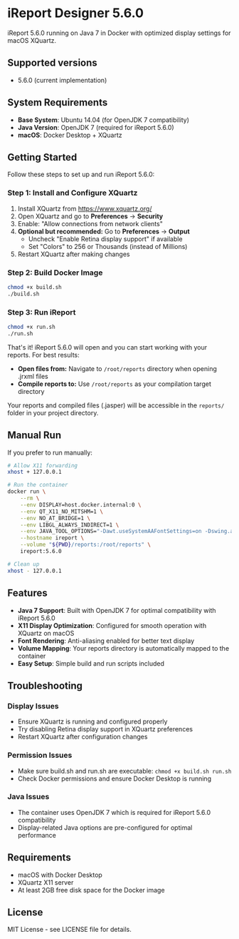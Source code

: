 # iReport Designer 5.6.0

iReport 5.6.0 running on Java 7 in Docker with optimized display settings for macOS XQuartz.

## Supported versions

* 5.6.0 (current implementation)

## System Requirements

- **Base System**: Ubuntu 14.04 (for OpenJDK 7 compatibility)
- **Java Version**: OpenJDK 7 (required for iReport 5.6.0)
- **macOS**: Docker Desktop + XQuartz

## Getting Started

Follow these steps to set up and run iReport 5.6.0:

### Step 1: Install and Configure XQuartz
1. Install XQuartz from https://www.xquartz.org/
2. Open XQuartz and go to **Preferences** → **Security**
3. Enable: "Allow connections from network clients"
4. **Optional but recommended:** Go to **Preferences** → **Output**
   - Uncheck "Enable Retina display support" if available
   - Set "Colors" to 256 or Thousands (instead of Millions)
5. Restart XQuartz after making changes

### Step 2: Build Docker Image
```bash
chmod +x build.sh
./build.sh
```

### Step 3: Run iReport
```bash
chmod +x run.sh
./run.sh
```

That's it! iReport 5.6.0 will open and you can start working with your reports. For best results:
- **Open files from:** Navigate to `/root/reports` directory when opening .jrxml files
- **Compile reports to:** Use `/root/reports` as your compilation target directory

Your reports and compiled files (.jasper) will be accessible in the `reports/` folder in your project directory.

## Manual Run
If you prefer to run manually:

```bash
# Allow X11 forwarding
xhost + 127.0.0.1

# Run the container
docker run \
    --rm \
    --env DISPLAY=host.docker.internal:0 \
    --env QT_X11_NO_MITSHM=1 \
    --env NO_AT_BRIDGE=1 \
    --env LIBGL_ALWAYS_INDIRECT=1 \
    --env JAVA_TOOL_OPTIONS="-Dawt.useSystemAAFontSettings=on -Dswing.aatext=true" \
    --hostname ireport \
    --volume "${PWD}/reports:/root/reports" \
    ireport:5.6.0

# Clean up
xhost - 127.0.0.1
```

## Features

- **Java 7 Support**: Built with OpenJDK 7 for optimal compatibility with iReport 5.6.0
- **X11 Display Optimization**: Configured for smooth operation with XQuartz on macOS
- **Font Rendering**: Anti-aliasing enabled for better text display
- **Volume Mapping**: Your reports directory is automatically mapped to the container
- **Easy Setup**: Simple build and run scripts included

## Troubleshooting

### Display Issues
- Ensure XQuartz is running and configured properly
- Try disabling Retina display support in XQuartz preferences
- Restart XQuartz after configuration changes

### Permission Issues
- Make sure build.sh and run.sh are executable: `chmod +x build.sh run.sh`
- Check Docker permissions and ensure Docker Desktop is running

### Java Issues
- The container uses OpenJDK 7 which is required for iReport 5.6.0 compatibility
- Display-related Java options are pre-configured for optimal performance

## Requirements

- macOS with Docker Desktop
- XQuartz X11 server
- At least 2GB free disk space for the Docker image

## License

MIT License - see LICENSE file for details.
